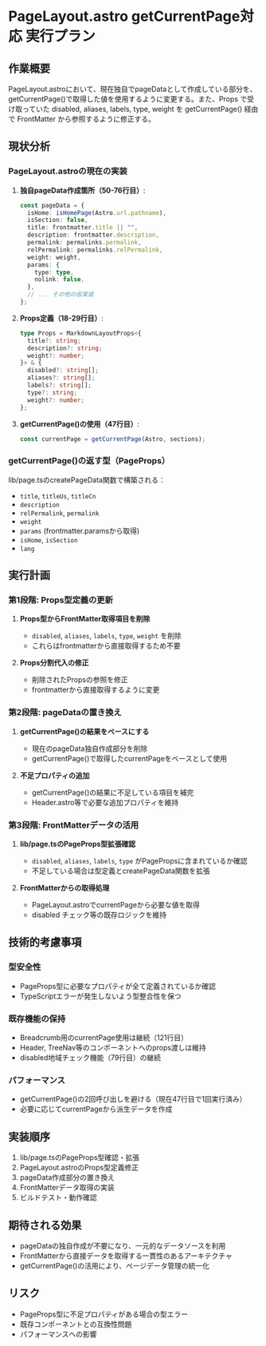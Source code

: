 # PageLayout.astro getCurrentPage対応 実行プラン

## 作業概要

PageLayout.astroにおいて、現在独自でpageDataとして作成している部分を、getCurrentPage()で取得した値を使用するように変更する。また、Props で受け取っていた disabled, aliases, labels, type, weight を getCurrentPage() 経由で FrontMatter から参照するように修正する。

## 現状分析

### PageLayout.astroの現在の実装

1. **独自pageData作成箇所（50-76行目）**:
   ```typescript
   const pageData = {
     isHome: isHomePage(Astro.url.pathname),
     isSection: false,
     title: frontmatter.title || "",
     description: frontmatter.description,
     permalink: permalinks.permalink,
     relPermalink: permalinks.relPermalink,
     weight: weight,
     params: {
       type: type,
       nolink: false,
     },
     // ... その他の仮実装
   };
   ```

2. **Props定義（18-29行目）**:
   ```typescript
   type Props = MarkdownLayoutProps<{
     title?: string;
     description?: string;
     weight?: number;
   }> & {
     disabled?: string[];
     aliases?: string[];
     labels?: string[];
     type?: string;
     weight?: number;
   };
   ```

3. **getCurrentPage()の使用（47行目）**:
   ```typescript
   const currentPage = getCurrentPage(Astro, sections);
   ```

### getCurrentPage()の返す型（PageProps）

lib/page.tsのcreatePageData関数で構築される：
- `title`, `titleUs`, `titleCn`
- `description`
- `relPermalink`, `permalink`
- `weight`
- `params` (frontmatter.paramsから取得)
- `isHome`, `isSection`
- `lang`

## 実行計画

### 第1段階: Props型定義の更新

1. **Props型からFrontMatter取得項目を削除**
   - `disabled`, `aliases`, `labels`, `type`, `weight` を削除
   - これらはfrontmatterから直接取得するため不要

2. **Props分割代入の修正**
   - 削除されたPropsの参照を修正
   - frontmatterから直接取得するように変更

### 第2段階: pageDataの置き換え

1. **getCurrentPage()の結果をベースにする**
   - 現在のpageData独自作成部分を削除
   - getCurrentPage()で取得したcurrentPageをベースとして使用

2. **不足プロパティの追加**
   - getCurrentPage()の結果に不足している項目を補完
   - Header.astro等で必要な追加プロパティを維持

### 第3段階: FrontMatterデータの活用

1. **lib/page.tsのPageProps型拡張確認**
   - `disabled`, `aliases`, `labels`, `type` がPagePropsに含まれているか確認
   - 不足している場合は型定義とcreatePageData関数を拡張

2. **FrontMatterからの取得処理**
   - PageLayout.astroでcurrentPageから必要な値を取得
   - disabled チェック等の既存ロジックを維持

## 技術的考慮事項

### 型安全性
- PageProps型に必要なプロパティが全て定義されているか確認
- TypeScriptエラーが発生しないよう型整合性を保つ

### 既存機能の保持
- Breadcrumb用のcurrentPage使用は継続（121行目）
- Header, TreeNav等のコンポーネントへのprops渡しは維持
- disabled地域チェック機能（79行目）の継続

### パフォーマンス
- getCurrentPage()の2回呼び出しを避ける（現在47行目で1回実行済み）
- 必要に応じてcurrentPageから派生データを作成

## 実装順序

1. lib/page.tsのPageProps型確認・拡張
2. PageLayout.astroのProps型定義修正
3. pageData作成部分の置き換え
4. FrontMatterデータ取得の実装
5. ビルドテスト・動作確認

## 期待される効果

- pageDataの独自作成が不要になり、一元的なデータソースを利用
- FrontMatterから直接データを取得する一貫性のあるアーキテクチャ
- getCurrentPage()の活用により、ページデータ管理の統一化

## リスク

- PageProps型に不足プロパティがある場合の型エラー
- 既存コンポーネントとの互換性問題
- パフォーマンスへの影響